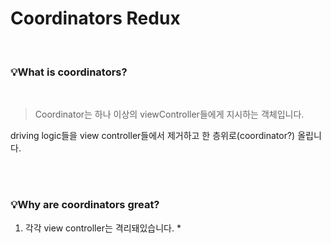 # Coordinators Redux

<br>

### 💡What is coordinators?

<br>

> Coordinator는 하나 이상의 viewController들에게 지시하는 객체입니다. 

driving logic들을 view controller들에서 제거하고 한 층위로(coordinator?) 올립니다.

<br><br>

### 💡Why are coordinators great?

1. 각각 view controller는 격리돼있습니다.
    * 
